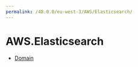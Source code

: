 ```yaml
---
permalink: /48.0.0/eu-west-3/AWS/Elasticsearch/
---
```


# AWS.Elasticsearch



* [Domain](Domain.md)